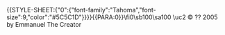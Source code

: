 {{STYLE-SHEET:{"0":{"font-family":"Tahoma","font-size":9,"color":"#5C5C1D"}}}}{{PARA:0}}\fi0\sb100\sa100 \uc2 © ?? 2005 by Emmanuel The Creator